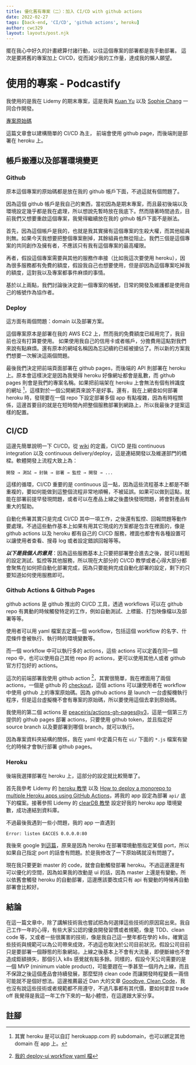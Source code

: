 ```yaml
---
title: 優化舊有專案（二）：加入 CI/CD with github actions
date: 2022-02-27
tags: [back-end, 'CI/CD', 'github actions', heroku]
author: cwc329
layout: layouts/post.njk
---
```


<!-- summary -->

擺在我心中好久的計畫總算付諸行動，以往這個專案的部署都是我手動部署。
這次是要將舊的專案加上 CI/CD，從而減少我的工作量，達成我的懶人願望。

<!-- summary -->

# 使用的專案 - Podcastify

我使用的是我在 Lidemy 的期末專案，這是我與 [Kuan Yu](https://github.com/Yu040419) 以及 [Sophie Chang](https://github.com/sophiebetough) 一同合作開發。

[專案原始碼](https://github.com/Podcastify/Podcastify)

這篇文章會以建構簡單的 CI/CD 為主，
前端會使用 github page，而後端則是部署在 heroku 上。

## 帳戶搬遷以及部署環境變更

### Github
原本這個專案的原始碼都是放在我的 github 帳戶下面，不過這就有個問題了。

因為這個 github 帳戶是我自己的東西，當初因為是期末專案，而且最初後端以及環境設定幾乎都是我在處理，所以想說先暫時放在我底下。然而隨著時間過去，目前我們又想要重啟這個專案，我覺得繼續放在我的 github 帳戶下面不是辦法。

首先，因為這個帳戶是我的，也就是我其實擁有這個專案的生殺大權，而其他組員則無。如果今天我想要把整個專案刪掉，其餘組員也無從阻止。我們三個是這個專案的共同創作及擁有者，不應該只有我有這個專案的最高權限。

再者，假設這個專案需要與其他的服務作串接（比如我這次要使用 heroku），因為很多服務都有免費的額度，假設我自己也想要使用，但是卻因為這個專案吃掉我的額度，這對我以及專案都事件麻煩的事情。

基於以上兩點，我們討論後決定創一個專案的帳號，日常的開發及維護都是使用自己的帳號作為協作者。

### Deploy
這方面有兩個問題：domain 以及部署方案。

這個專案原本是部署在我的 AWS EC2 上，然而我的免費額度已經用完了，我目前也沒有打算要使用。 如果使用我自己的信用卡或者帳戶，分擔費用這點對我們來說有點麻煩。還有原本的網域名稱因為忘記續約已經被搶佔了。所以新的方案我們想要一次解決這兩個問題。

最後我們決定把前端頁面部署在 github pages，而後端的 API 則部署在 heroku 上。原本會這樣決定是因為我覺得 heroku 好像網址都會是亂數，而 github pages 則會是我們的專案名稱。如果把前端架在 heroku 上會無法有個有辨識度的網址 [^1]，這樣對於一個公開網頁來說不是好事。還有，我在上網查如何部署 heroku 時，發現要在一個 repo 下設定部署多個 app 有點複雜，因為有時程關係，這邊首要目的就是在短時間內把整個服務部署到網路上，所以我最後才提案這樣的配置。

## CI/CD

這邊先簡單說明一下 CI/CD。從 [wiki](https://en.wikipedia.org/wiki/CI/CD) 的定義，CI/CD 是指 continuous integration 以及 continuous delivery/deploy，這是連結開發以及維運部門的橋樑。軟體開發上流程大致上為：

```
開發 → 測試 → 封裝 → 部署 → 監控 → 開發 → ...
```

這樣的循環，CI/CD 重要的是 continuous 這一點，因為這些流程基本上都是不斷重複的，要如何能做到這整個流程非常地順暢，不被延誤。如果可以做到這點，就能在部署前提早發現問題，或者可以在產品上線之後盡快發現問題，將會對產品有重大的幫助。

自動化佈署其實只是完成 CI/CD 其中一項工作，之後還有監控、回報問題等動作要處理。不過這些動作基本上如果有用其它現成的方案都是包含在裡面的，像是 github actions 以及 heroku 都有自己的 CI/CD 服務，裡面也都會有各種設置可以讓使用者查看、搜尋 log 或者設定錯誤回報等等。

***以下是我個人的意見***：因為這些服務基本上只要把部署整合進去之後，就可以輕鬆的設定測試、監控等其他服務，所以現在大部分的 CI/CD 教學或者心得大部分都會聚焦在如何把自動化部署完成，因為只要能夠完成自動化部署的設定，剩下的只要知道如何使用服務即可。

### Github Actions & Github Pages

github actions 是 github 推出的 CI/CD 工具，透過 workflows 可以在 github repo 有異動的時候觸發特定的工作，例如自動測試、上標籤、打包映像檔以及部署等等。

使用者可以用 yaml 檔案去定義一個 workflow，包括這個 workflow 的名字、什麼條件會被執行、執行時的環境變數等。

而一個 workflow 中可以執行多的 actions，這些 actions 可以定義在同一個 repo 中，也可以使用自己其他 repo 的 actions，更可以使用其他人或者 github 官方打包好的 actions。

這次的前端部署我使用 github action [^2]，其實很簡單，我在裡面用了兩個 actions，一個是 github 的 [checkout](https://github.com/actions/checkout)，這個 actions 可以讓使用者在 workflow 中使用 github 上的專案原始碼。因為 github actions 是 launch 一台虛擬機執行程序，但是這台虛擬機不會有專案的原始碼，所以要使用這個去拿到原始碼。

我使用的第二個 actions 是 [peaceiris/actions-gh-pages@v3](https://github.com/peaceiris/actions-gh-pages)，這是一個第三方提供的 github pages 部署 actions，只要使用 github token，並且指定好 source branch 以及要部署到哪個 branch，就可以執行。

因為專案資料夾結構的關係，我在 yaml 中定義只有在 `ui/` 下面的 `*.js` 檔案有變化的時候才會執行部署 github pages。

### Heroku

後端我選擇部署在 heroku 上，這部分的設定就比較簡單了。

首先我參考 Lidemy 的 [heroku 教學](https://lidemy.com/courses/390625/lectures/24510403) 以及 [How to deploy a monorepo to multiple Heroku apps using GitHub Actions](https://blog.softup.co/how-to-deploy-a-monorepo-to-multiple-heroku-apps-using-github-actions/)，將我的 app 設定為部署 `api/` 底下的檔案。接著參照 Lidemy 的 [clearDB 教學](https://lidemy.com/courses/390625/lectures/24510404) 設定好我的 heroku app 環境變數，成功連結到資料庫。

不過最後我遇到一些小問題，我的 app 一直遇到 
```
Error: listen EACCES 0.0.0.0:80
```
我後來 google 到[這篇](https://stackoverflow.com/questions/52992258/nodejs-express-on-heroku-app-eacces-0-0-0-080)，原來是因為 heroku 在部署環境動態指定某個 port，所以如果自己指定 port 的話會有問題。於是我修改了一下原始碼就沒有問題了。

現在我只要更新 master 的 code，就會自動觸發部署 heroku。不過這邊還是有可以優化的空間，因為如果我的改動是 ui 的話，因為 master 上還是有變動，所以依舊會觸發 heroku 的自動部署，這邊應該要改成只有 api 有變動的時候再自動部署會比較好。

## 結論

在這一篇文章中，除了講解技術我也嘗試把為何選擇這些技術的原因寫出來。我自己工作一年的心得，有些大家公認的優良開發習慣或者規範，像是 TDD、clean code 等，又或者一些很厲害的技術，像是我自己這一整年都在學的 k8s，確實這些技術與規範可以為公司帶來成效，不過這也取決於公司目前狀況。假設公司目前只是要部署一個靜態的形象網站，上線之後基本上不會有大流量，即便斷線也不會造成鉅額損失，那個引入 k8s 感覺就有點多餘。同樣的，假設今天公司需要的是一個 MVP (minimum viable product)，可能要趕在一季甚至一個月內上線，而且不保證之後這個產品會持續發展，那麼堅持 clean code 而讓開發時程變長一兩倍可能就不是個好想法。這邊推薦最近 Dan 大的文章 [Goodbye, Clean Code](https://overreacted.io/goodbye-clean-code/)，我也沒有說這些技術或者規範都不用遵守，不過凡事都有其代價，要如何拿捏 trade off 我覺得是我這一年工作下來的一點小體悟，在這邊跟大家分享。

## 註腳

[^1]: 其實 heroku 是可以自訂 herokuapp.com 的 subdomain，也可以綁定其他 domain 在 app 上。

[^2]: [我的 deploy-ui workflow yaml 檔](https://github.com/Podcastify/Podcastify/blob/master/.github/workflows/deploy-ui.yaml)
